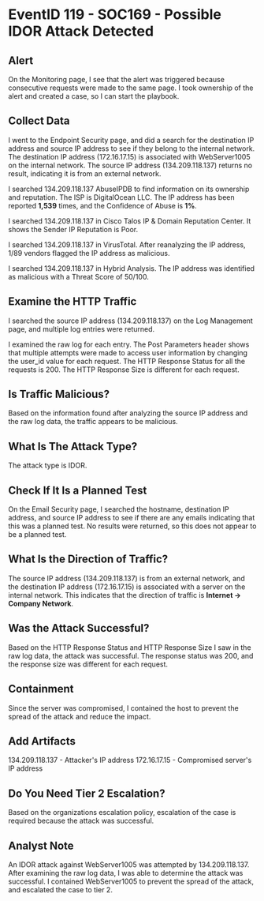 # EventID 119 - SOC169 - Possible IDOR Attack Detected

## Alert

On the Monitoring page, I see that the alert was triggered because consecutive requests were made to the same page. I took ownership of the alert and created a case, so I can start the playbook.

## Collect Data

I went to the Endpoint Security page, and did a search for the destination IP address and source IP address to see if they belong to the internal network. The destination IP address (172.16.17.15) is associated with WebServer1005 on the internal network. The source IP address (134.209.118.137) returns no result, indicating it is from an external network.

I searched 134.209.118.137 AbuseIPDB to find information on its ownership and reputation. The ISP is DigitalOcean LLC. The IP address has been reported **1,539** times, and the Confidence of Abuse is **1%**.

I searched 134.209.118.137 in Cisco Talos IP & Domain Reputation Center. It shows the Sender IP Reputation is Poor.

I searched 134.209.118.137 in VirusTotal. After reanalyzing the IP address, 1/89 vendors flagged the IP address as malicious.

I searched 134.209.118.137 in Hybrid Analysis. The IP address was identified as malicious with a Threat Score of 50/100.

## Examine the HTTP Traffic

I searched the source IP address (134.209.118.137) on the Log Management page, and multiple log entries were returned. 

I examined the raw log for each entry. The Post Parameters header shows that multiple attempts were made to access user information by changing the user_id value for each request. The HTTP Response Status for all the requests is 200. The HTTP Response Size is different for each request.

## Is Traffic Malicious?

Based on the information found after analyzing the source IP address and the raw log data, the traffic appears to be malicious.

## What Is The Attack Type?

The attack type is IDOR.

## Check If It Is a Planned Test

On the Email Security page, I searched the hostname, destination IP address, and source IP address to see if there are any emails indicating that this was a planned test. No results were returned, so this does not appear to be a planned test.

## What Is the Direction of Traffic?

The source IP address (134.209.118.137) is from an external network, and the destination IP address (172.16.17.15) is associated with a server on the internal network. This indicates that the direction of traffic is **Internet -> Company Network**.

## Was the Attack Successful?

Based on the HTTP Response Status and HTTP Response Size I saw in the raw log data, the attack was successful. The response status was 200, and the response size was different for each request.

## Containment

Since the server was compromised, I contained the host to prevent the spread of the attack and reduce the impact.

## Add Artifacts

134.209.118.137 - Attacker's IP address
172.16.17.15 - Compromised server's IP address

## Do You Need Tier 2 Escalation?

Based on the organizations escalation policy, escalation of the case is required because the attack was successful.

## Analyst Note

An IDOR attack against WebServer1005 was attempted by 134.209.118.137. After examining the raw log data, I was able to determine the attack was successful. I contained WebServer1005 to prevent the spread of the attack, and escalated the case to tier 2.
